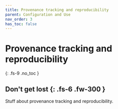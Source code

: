 ```yaml
---
title: Provenance tracking and reproducibility
parent: Configuration and Use
nav_order: 3
has_toc: false
---
```


# Provenance tracking and reproducibility
{: .fs-9 .no_toc }


Don't get lost
{: .fs-6 .fw-300 }
----

Stuff about provenance tracking and reproducibility.

  


 















